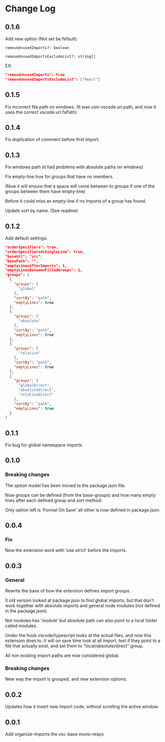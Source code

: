 # Change Log

## 0.1.6

Add new option (Not set be fefault)

`removeUnusedImports?: boolean`

`removeUnusedImportsExcludeList?: string[]`

EX:

```json
"removeUnusedImports": true
"removeUnusedImportsExcludeList": ["React"]
```

## 0.1.5

Fix incorrect file path on windows.
(It was usin vscode.uri.path, and now it uses the correct vscode.uri.fsPath)

## 0.1.4

Fix duplication of comment before first import.

## 0.1.3

Fix windows path (it had problems with absolute paths on windows)

Fix empty-line true for groups that have no members.

(Now it will ensure that a space will come between to groups if one of the groups between them have empty-line)

Before it could miss an empty-line if no imports of a group has found.

Update sort by name. (See readme)

## 0.1.2

Add default settings:

```json
"orderSpecifiers": true,
"orderSpecifiersAsSingleLine": true,
"baseUrl": "src",
"basePath": "",
"emptyLinesAfterImports": 1,
"emptyLinesBetweenFilledGroups": 1,
"groups": [
  {
    "groups": [
      "global"
    ],
    "sortBy": "path",
    "emptyLines": true
  },
  {
    "groups": [
      "absolute"
    ],
    "sortBy": "path",
    "emptyLines": true
  },
  {
    "groups": [
      "relative"
    ],
    "sortBy": "path",
    "emptyLines": true
  },
  {
    "groups": [
      "globalDirect",
      "absoluteDirect",
      "relativeDirect"
    ],
    "sortBy": "path",
    "emptyLines": true
  }
]
```

## 0.1.1

Fix bug for global namespace imports

## 0.1.0

### Breaking changes

The option model has been moved to the package.json file.

Now groups can be defined (from the base-groups) and how many empty lines after each defined group and sort method:

Only option left is 'Format On Save' all other is now defined in package.json:

## 0.0.4

### Fix

Now the extension work with 'use strict' before the imports.

## 0.0.3

### General

Rewrite the base of how the extension defines import groups.

It old version looked at package.json to find global imports,
but that don't work together with absolute imports and general node modules
(not defined in the package.json).

Not modules has 'module' but absolute path can also point to a local folder called
modules.

Under the hook vscode/typescript looks at the actual files, and now this extension does to.
It will on save time look at all import, test if they point to a file that actually exist,
and set them to "local/absolute/direct" group.

All non existing import paths are now considered global.

### Breaking changes

New way the import is grouped, and new extension options.

## 0.0.2

Updates how it insert new import code, without scrolling the active window.

## 0.0.1

Add organize-imports the vsc-base mono-respo
